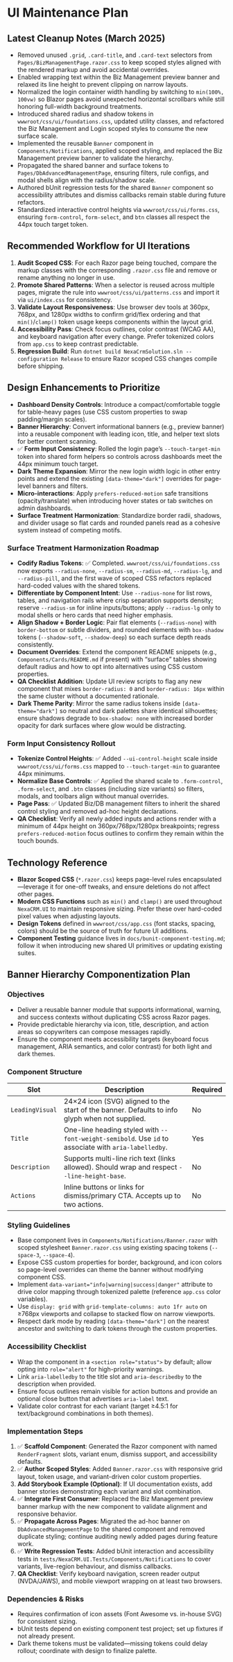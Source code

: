 # UI Maintenance Plan

## Latest Cleanup Notes (March 2025)
- Removed unused `.grid`, `.card-title`, and `.card-text` selectors from `Pages/BizManagementPage.razor.css` to keep scoped styles aligned with the rendered markup and avoid accidental overrides.
- Enabled wrapping text within the Biz Management preview banner and relaxed its line height to prevent clipping on narrow layouts.
- Normalized the login container width handling by switching to `min(100%, 100vw)` so Blazor pages avoid unexpected horizontal scrollbars while still honoring full-width background treatments.
- Introduced shared radius and shadow tokens in `wwwroot/css/ui/foundations.css`, updated utility classes, and refactored the Biz Management and Login scoped styles to consume the new surface scale.
- Implemented the reusable `Banner` component in `Components/Notifications`, applied scoped styling, and replaced the Biz Management preview banner to validate the hierarchy.
- Propagated the shared banner and surface tokens to `Pages/DbAdvancedManagementPage`, ensuring filters, rule configs, and modal shells align with the radius/shadow scale.
- Authored bUnit regression tests for the shared `Banner` component so accessibility attributes and dismiss callbacks remain stable during future refactors.
- Standardized interactive control heights via `wwwroot/css/ui/forms.css`, ensuring `form-control`, `form-select`, and `btn` classes all respect the 44px touch target token.

## Recommended Workflow for UI Iterations
1. **Audit Scoped CSS**: For each Razor page being touched, compare the markup classes with the corresponding `.razor.css` file and remove or rename anything no longer in use.
2. **Promote Shared Patterns**: When a selector is reused across multiple pages, migrate the rule into `wwwroot/css/ui/patterns.css` and import it via `ui/index.css` for consistency.
3. **Validate Layout Responsiveness**: Use browser dev tools at 360px, 768px, and 1280px widths to confirm grid/flex ordering and that `min()`/`clamp()` token usage keeps components within the layout grid.
4. **Accessibility Pass**: Check focus outlines, color contrast (WCAG AA), and keyboard navigation after every change. Prefer tokenized colors from `app.css` to keep contrast predictable.
5. **Regression Build**: Run `dotnet build NexaCrmSolution.sln --configuration Release` to ensure Razor scoped CSS changes compile before shipping.

## Design Enhancements to Prioritize
- **Dashboard Density Controls**: Introduce a compact/comfortable toggle for table-heavy pages (use CSS custom properties to swap padding/margin scales).
- **Banner Hierarchy**: Convert informational banners (e.g., preview banner) into a reusable component with leading icon, title, and helper text slots for better content scanning.
- ✅ **Form Input Consistency**: Rolled the login page’s `--touch-target-min` token into shared form helpers so controls across dashboards meet the 44px minimum touch target.
- **Dark Theme Expansion**: Mirror the new login width logic in other entry points and extend the existing `[data-theme="dark"]` overrides for page-level banners and filters.
- **Micro-interactions**: Apply `prefers-reduced-motion` safe transitions (opacity/translate) when introducing hover states or tab switches on admin dashboards.
- **Surface Treatment Harmonization**: Standardize border radii, shadows, and divider usage so flat cards and rounded panels read as a cohesive system instead of competing motifs.

### Surface Treatment Harmonization Roadmap
- **Codify Radius Tokens**: ✅ Completed. `wwwroot/css/ui/foundations.css` now exports `--radius-none`, `--radius-sm`, `--radius-md`, `--radius-lg`, and `--radius-pill`, and the first wave of scoped CSS refactors replaced hard-coded values with the shared tokens.
- **Differentiate by Component Intent**: Use `--radius-none` for list rows, tables, and navigation rails where crisp separation supports density; reserve `--radius-sm` for inline inputs/buttons; apply `--radius-lg` only to modal shells or hero cards that need higher emphasis.
- **Align Shadow + Border Logic**: Pair flat elements (`--radius-none`) with `border-bottom` or subtle dividers, and rounded elements with `box-shadow` tokens (`--shadow-soft`, `--shadow-deep`) so each surface depth reads consistently.
- **Document Overrides**: Extend the component README snippets (e.g., `Components/Cards/README.md` if present) with “surface” tables showing default radius and how to opt into alternatives using CSS custom properties.
- **QA Checklist Addition**: Update UI review scripts to flag any new component that mixes `border-radius: 0` and `border-radius: 16px` within the same cluster without a documented rationale.
- **Dark Theme Parity**: Mirror the same radius tokens inside `[data-theme="dark"]` so neutral and dark palettes share identical silhouettes; ensure shadows degrade to `box-shadow: none` with increased border opacity for dark surfaces where glow would be distracting.

### Form Input Consistency Rollout
- **Tokenize Control Heights**: ✅ Added `--ui-control-height` scale inside `wwwroot/css/ui/forms.css` mapped to `--touch-target-min` to guarantee 44px minimums.
- **Normalize Base Controls**: ✅ Applied the shared scale to `.form-control`, `.form-select`, and `.btn` classes (including size variants) so filters, modals, and toolbars align without manual overrides.
- **Page Pass**: ✅ Updated Biz/DB management filters to inherit the shared control styling and removed ad-hoc height declarations.
- **QA Checklist**: Verify all newly added inputs and actions render with a minimum of 44px height on 360px/768px/1280px breakpoints; regress `prefers-reduced-motion` focus outlines to confirm they remain within the touch bounds.

## Technology Reference
- **Blazor Scoped CSS** (`*.razor.css`) keeps page-level rules encapsulated—leverage it for one-off tweaks, and ensure deletions do not affect other pages.
- **Modern CSS Functions** such as `min()` and `clamp()` are used throughout `NexaCRM.UI` to maintain responsive sizing. Prefer these over hard-coded pixel values when adjusting layouts.
- **Design Tokens** defined in `wwwroot/css/app.css` (font stacks, spacing, colors) should be the source of truth for future UI additions.
- **Component Testing** guidance lives in `docs/bunit-component-testing.md`; follow it when introducing new shared UI primitives or updating existing suites.

## Banner Hierarchy Componentization Plan

### Objectives
- Deliver a reusable banner module that supports informational, warning, and success contexts without duplicating CSS across Razor pages.
- Provide predictable hierarchy via icon, title, description, and action areas so copywriters can compose messages rapidly.
- Ensure the component meets accessibility targets (keyboard focus management, ARIA semantics, and color contrast) for both light and dark themes.

### Component Structure
| Slot | Description | Required |
| --- | --- | --- |
| `LeadingVisual` | 24×24 icon (SVG) aligned to the start of the banner. Defaults to info glyph when not supplied. | No |
| `Title` | One-line heading styled with `--font-weight-semibold`. Use `id` to associate with `aria-labelledby`. | Yes |
| `Description` | Supports multi-line rich text (links allowed). Should wrap and respect `--line-height-base`. | No |
| `Actions` | Inline buttons or links for dismiss/primary CTA. Accepts up to two actions. | No |

### Styling Guidelines
- Base component lives in `Components/Notifications/Banner.razor` with scoped stylesheet `Banner.razor.css` using existing spacing tokens (`--space-3`, `--space-4`).
- Expose CSS custom properties for border, background, and icon colors so page-level overrides can theme the banner without modifying component CSS.
- Implement `data-variant="info|warning|success|danger"` attribute to drive color mapping through tokenized palette (reference `app.css` color variables).
- Use `display: grid` with `grid-template-columns: auto 1fr auto` on ≥768px viewports and collapse to stacked flow on narrow viewports.
- Respect dark mode by reading `[data-theme="dark"]` on the nearest ancestor and switching to dark tokens through the custom properties.

### Accessibility Checklist
- Wrap the component in a `<section role="status">` by default; allow opting into `role="alert"` for high-priority warnings.
- Link `aria-labelledby` to the title slot and `aria-describedby` to the description when provided.
- Ensure focus outlines remain visible for action buttons and provide an optional close button that advertises `aria-label` text.
- Validate color contrast for each variant (target ≥4.5:1 for text/background combinations in both themes).

### Implementation Steps
1. ✅ **Scaffold Component**: Generated the Razor component with named `RenderFragment` slots, variant enum, dismiss support, and accessibility defaults.
2. ✅ **Author Scoped Styles**: Added `Banner.razor.css` with responsive grid layout, token usage, and variant-driven color custom properties.
3. **Add Storybook Example (Optional)**: If UI documentation exists, add banner stories demonstrating each variant and slot combination.
4. ✅ **Integrate First Consumer**: Replaced the Biz Management preview banner markup with the new component to validate alignment and responsive behavior.
5. ✅ **Propagate Across Pages**: Migrated the ad-hoc banner on `DbAdvancedManagementPage` to the shared component and removed duplicate styling; continue auditing newly added pages during feature work.
6. ✅ **Write Regression Tests**: Added bUnit interaction and accessibility tests in `tests/NexaCRM.UI.Tests/Components/Notifications` to cover variants, live-region behaviour, and dismiss callbacks.
7. **QA Checklist**: Verify keyboard navigation, screen reader output (NVDA/JAWS), and mobile viewport wrapping on at least two browsers.

### Dependencies & Risks
- Requires confirmation of icon assets (Font Awesome vs. in-house SVG) for consistent sizing.
- bUnit tests depend on existing component test project; set up fixtures if not already present.
- Dark theme tokens must be validated—missing tokens could delay rollout; coordinate with design to finalize palette.

